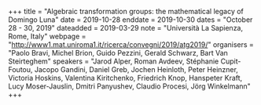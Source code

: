 +++
title = "Algebraic transformation groups: the mathematical legacy of Domingo Luna"
date = 2019-10-28
enddate = 2019-10-30
dates = "October 28 - 30, 2019"
dateadded = 2019-03-29
note = "Università La Sapienza, Rome, Italy"
webpage = "http://www1.mat.uniroma1.it/ricerca/convegni/2019/atg2019/"
organisers = "Paolo Bravi, Michel Brion, Guido Pezzini, Gerald Schwarz,
Bart Van Steirteghem"
speakers = "Jarod Alper, Roman Avdeev, Stéphanie Cupit-Foutou, Jacopo
Gandini, Daniel Greb, Jochen Heinloth, Peter Heinzner, Victoria Hoskins,
Valentina Kiritchenko, Friedrich Knop, Hanspeter Kraft, Lucy
Moser-Jauslin, Dmitri Panyushev, Claudio Procesi, Jörg Winkelmann"
+++
